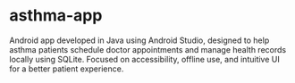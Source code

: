 # asthma-app
Android app developed in Java using Android Studio, designed to help asthma patients schedule doctor appointments and manage health records locally using SQLite. Focused on accessibility, offline use, and intuitive UI for a better patient experience.

